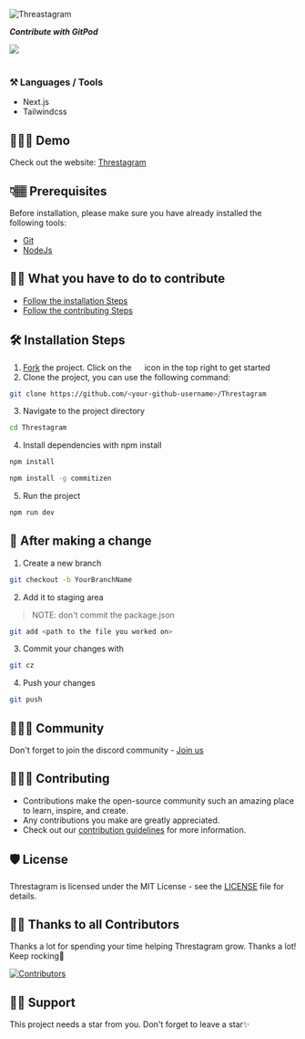 ![Threastagram](https://github.com/Dun-sin/Threstagram/assets/78784850/c1cb2dba-2379-4aa4-aba1-5ac124f7bcae)

<div id="header">
    <p><strong><em>Contribute with GitPod</em></strong></p>
  <a href="https://gitpod.io/#https://github.com/Dun-sin/Threstagram">
    <img src="https://gitpod.io/button/open-in-gitpod.svg">
  </a>
</div> <br>

### ⚒️ Languages / Tools
- Next.js
- Tailwindcss

## 🧑🏾‍💻 Demo

Check out the website: [Threstagram](https://Threstagram.vercel.app/)

## 👇🏽 Prerequisites

Before installation, please make sure you have already installed the following tools:

- [Git](https://git-scm.com/downloads)
- [NodeJs](https://nodejs.org/en/download/)

## 👌🏾 What you have to do to contribute
- [Follow the installation Steps](#%EF%B8%-installation-steps)
- [Follow the contributing Steps](#-after-making-a-change)

## 🛠️ Installation Steps

1. [Fork](https://github.com/Dun-sin/Threstagram/fork) the project. Click on the <a href="https://github.com/Dun-sin/Threstagram/fork"><img src="https://i.imgur.com/G4z1kEe.png" height="15" width="15"></a> icon in the top right to get started
2. Clone the project, you can use the following command:

```bash
git clone https://github.com/<your-github-username>/Threstagram
```

3. Navigate to the project directory

```bash
cd Threstagram
```

4. Install dependencies with npm install

```bash
npm install
```

```bash
npm install -g commitizen
```

5. Run the project

```bash
npm run dev
```

## 🥂 After making a change

1. Create a new branch

```bash
git checkout -b YourBranchName
```

2. Add it to staging area

> NOTE: don't commit the package.json

```bash
git add <path to the file you worked on>
```

3. Commit your changes with

```bash
git cz
```

4. Push your changes

```bash
git push
```

## 👨‍👩‍👦 Community

Don't forget to join the discord community - [Join us](https://discord.com/invite/ufcysW9q23)

## 👩🏽‍💻 Contributing

- Contributions make the open-source community such an amazing place to learn, inspire, and create.
- Any contributions you make are greatly appreciated.
- Check out our [contribution guidelines](/CONTRIBUTING.md) for more information.

## 🛡️ License

Threstagram is licensed under the MIT License - see the [LICENSE](LICENSE) file for details.

## 💪🏽 Thanks to all Contributors

Thanks a lot for spending your time helping Threstagram grow. Thanks a lot! Keep rocking🍻

[![Contributors](https://contrib.rocks/image?repo=Dun-sin/Threstagram)](https://github.com/Dun-sin/Threstagram/graphs/contributors)

## 🙏🏽 Support

This project needs a star️ from you. Don't forget to leave a star✨
